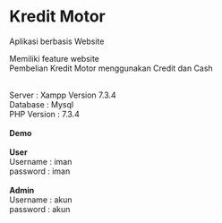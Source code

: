 # Kredit Motor
Aplikasi berbasis Website
<br>

Memiliki feature website
<br>
Pembelian Kredit Motor menggunakan Credit dan Cash
<br>

<br>
Server : Xampp Version 7.3.4 
<br>
Database : Mysql
<br>
PHP Version : 7.3.4
<br>

<br>
<b>Demo</b>
<br>

<br>
<b>User</b>
<br>
Username : iman
<br>
password : iman
<br>

<br>
<b>Admin</b>
<br>
Username : akun
<br>
password : akun
<br>
